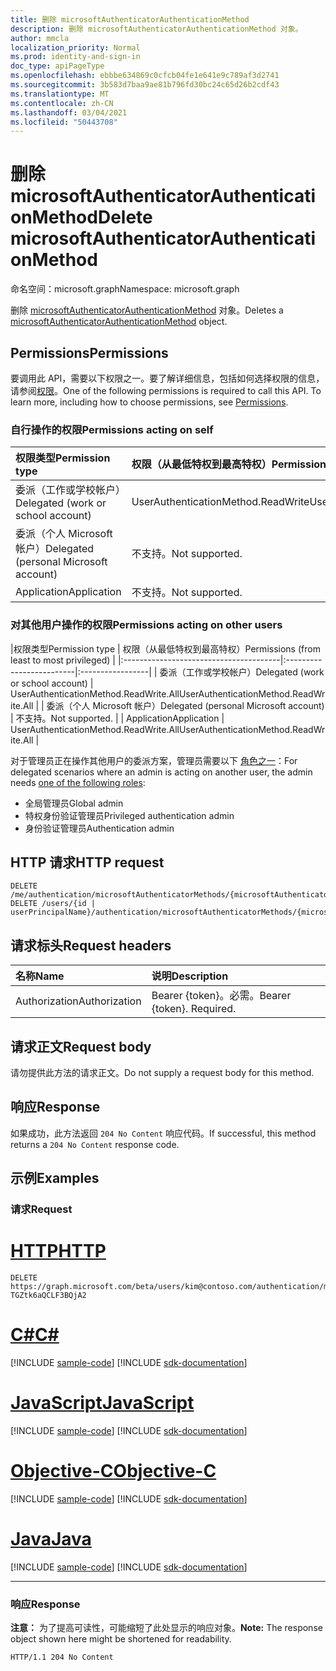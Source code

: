 ```yaml
---
title: 删除 microsoftAuthenticatorAuthenticationMethod
description: 删除 microsoftAuthenticatorAuthenticationMethod 对象。
author: mmcla
localization_priority: Normal
ms.prod: identity-and-sign-in
doc_type: apiPageType
ms.openlocfilehash: ebbbe634869c0cfcb04fe1e641e9c789af3d2741
ms.sourcegitcommit: 3b583d7baa9ae81b796fd30bc24c65d26b2cdf43
ms.translationtype: MT
ms.contentlocale: zh-CN
ms.lasthandoff: 03/04/2021
ms.locfileid: "50443708"
---
```

# <a name="delete-microsoftauthenticatorauthenticationmethod"></a><span data-ttu-id="630db-103">删除 microsoftAuthenticatorAuthenticationMethod</span><span class="sxs-lookup"><span data-stu-id="630db-103">Delete microsoftAuthenticatorAuthenticationMethod</span></span>
<span data-ttu-id="630db-104">命名空间：microsoft.graph</span><span class="sxs-lookup"><span data-stu-id="630db-104">Namespace: microsoft.graph</span></span>

<span data-ttu-id="630db-105">删除 [microsoftAuthenticatorAuthenticationMethod](../resources/microsoftauthenticatorauthenticationmethod.md) 对象。</span><span class="sxs-lookup"><span data-stu-id="630db-105">Deletes a [microsoftAuthenticatorAuthenticationMethod](../resources/microsoftauthenticatorauthenticationmethod.md) object.</span></span>

## <a name="permissions"></a><span data-ttu-id="630db-106">Permissions</span><span class="sxs-lookup"><span data-stu-id="630db-106">Permissions</span></span>

<span data-ttu-id="630db-p101">要调用此 API，需要以下权限之一。要了解详细信息，包括如何选择权限的信息，请参阅[权限](/graph/permissions-reference)。</span><span class="sxs-lookup"><span data-stu-id="630db-p101">One of the following permissions is required to call this API. To learn more, including how to choose permissions, see [Permissions](/graph/permissions-reference).</span></span>

### <a name="permissions-acting-on-self"></a><span data-ttu-id="630db-109">自行操作的权限</span><span class="sxs-lookup"><span data-stu-id="630db-109">Permissions acting on self</span></span>

|<span data-ttu-id="630db-110">权限类型</span><span class="sxs-lookup"><span data-stu-id="630db-110">Permission type</span></span>      | <span data-ttu-id="630db-111">权限（从最低特权到最高特权）</span><span class="sxs-lookup"><span data-stu-id="630db-111">Permissions (from least to most privileged)</span></span>              |
|:---------------------------------------|:-------------------------|
| <span data-ttu-id="630db-112">委派（工作或学校帐户）</span><span class="sxs-lookup"><span data-stu-id="630db-112">Delegated (work or school account)</span></span>     | <span data-ttu-id="630db-113">UserAuthenticationMethod.ReadWrite</span><span class="sxs-lookup"><span data-stu-id="630db-113">UserAuthenticationMethod.ReadWrite</span></span> |
| <span data-ttu-id="630db-114">委派（个人 Microsoft 帐户）</span><span class="sxs-lookup"><span data-stu-id="630db-114">Delegated (personal Microsoft account)</span></span> | <span data-ttu-id="630db-115">不支持。</span><span class="sxs-lookup"><span data-stu-id="630db-115">Not supported.</span></span> |
| <span data-ttu-id="630db-116">Application</span><span class="sxs-lookup"><span data-stu-id="630db-116">Application</span></span>                            | <span data-ttu-id="630db-117">不支持。</span><span class="sxs-lookup"><span data-stu-id="630db-117">Not supported.</span></span> |

### <a name="permissions-acting-on-other-users"></a><span data-ttu-id="630db-118">对其他用户操作的权限</span><span class="sxs-lookup"><span data-stu-id="630db-118">Permissions acting on other users</span></span>

|<span data-ttu-id="630db-119">权限类型</span><span class="sxs-lookup"><span data-stu-id="630db-119">Permission type</span></span>      | <span data-ttu-id="630db-120">权限（从最低特权到最高特权）</span><span class="sxs-lookup"><span data-stu-id="630db-120">Permissions (from least to most privileged)</span></span>              |
|:---------------------------------------|:-------------------------|:-----------------|
| <span data-ttu-id="630db-121">委派（工作或学校帐户）</span><span class="sxs-lookup"><span data-stu-id="630db-121">Delegated (work or school account)</span></span>     | <span data-ttu-id="630db-122">UserAuthenticationMethod.ReadWrite.All</span><span class="sxs-lookup"><span data-stu-id="630db-122">UserAuthenticationMethod.ReadWrite.All</span></span> |
| <span data-ttu-id="630db-123">委派（个人 Microsoft 帐户）</span><span class="sxs-lookup"><span data-stu-id="630db-123">Delegated (personal Microsoft account)</span></span> | <span data-ttu-id="630db-124">不支持。</span><span class="sxs-lookup"><span data-stu-id="630db-124">Not supported.</span></span> |
| <span data-ttu-id="630db-125">Application</span><span class="sxs-lookup"><span data-stu-id="630db-125">Application</span></span>                            | <span data-ttu-id="630db-126">UserAuthenticationMethod.ReadWrite.All</span><span class="sxs-lookup"><span data-stu-id="630db-126">UserAuthenticationMethod.ReadWrite.All</span></span> |

<span data-ttu-id="630db-127">对于管理员正在操作其他用户的委派方案，管理员需要以下 [角色之一](/azure/active-directory/users-groups-roles/directory-assign-admin-roles#available-roles)：</span><span class="sxs-lookup"><span data-stu-id="630db-127">For delegated scenarios where an admin is acting on another user, the admin needs [one of the following roles](/azure/active-directory/users-groups-roles/directory-assign-admin-roles#available-roles):</span></span>
* <span data-ttu-id="630db-128">全局管理员</span><span class="sxs-lookup"><span data-stu-id="630db-128">Global admin</span></span>
* <span data-ttu-id="630db-129">特权身份验证管理员</span><span class="sxs-lookup"><span data-stu-id="630db-129">Privileged authentication admin</span></span>
* <span data-ttu-id="630db-130">身份验证管理员</span><span class="sxs-lookup"><span data-stu-id="630db-130">Authentication admin</span></span>

## <a name="http-request"></a><span data-ttu-id="630db-131">HTTP 请求</span><span class="sxs-lookup"><span data-stu-id="630db-131">HTTP request</span></span>

<!-- {
  "blockType": "ignored"
}
-->
``` http
DELETE /me/authentication/microsoftAuthenticatorMethods/{microsoftAuthenticatorAuthenticationMethodId}
DELETE /users/{id | userPrincipalName}/authentication/microsoftAuthenticatorMethods/{microsoftAuthenticatorAuthenticationMethodId}
```

## <a name="request-headers"></a><span data-ttu-id="630db-132">请求标头</span><span class="sxs-lookup"><span data-stu-id="630db-132">Request headers</span></span>
|<span data-ttu-id="630db-133">名称</span><span class="sxs-lookup"><span data-stu-id="630db-133">Name</span></span>|<span data-ttu-id="630db-134">说明</span><span class="sxs-lookup"><span data-stu-id="630db-134">Description</span></span>|
|:---|:---|
|<span data-ttu-id="630db-135">Authorization</span><span class="sxs-lookup"><span data-stu-id="630db-135">Authorization</span></span>|<span data-ttu-id="630db-p102">Bearer {token}。必需。</span><span class="sxs-lookup"><span data-stu-id="630db-p102">Bearer {token}. Required.</span></span>|

## <a name="request-body"></a><span data-ttu-id="630db-138">请求正文</span><span class="sxs-lookup"><span data-stu-id="630db-138">Request body</span></span>
<span data-ttu-id="630db-139">请勿提供此方法的请求正文。</span><span class="sxs-lookup"><span data-stu-id="630db-139">Do not supply a request body for this method.</span></span>

## <a name="response"></a><span data-ttu-id="630db-140">响应</span><span class="sxs-lookup"><span data-stu-id="630db-140">Response</span></span>

<span data-ttu-id="630db-141">如果成功，此方法返回 `204 No Content` 响应代码。</span><span class="sxs-lookup"><span data-stu-id="630db-141">If successful, this method returns a `204 No Content` response code.</span></span>

## <a name="examples"></a><span data-ttu-id="630db-142">示例</span><span class="sxs-lookup"><span data-stu-id="630db-142">Examples</span></span>

### <a name="request"></a><span data-ttu-id="630db-143">请求</span><span class="sxs-lookup"><span data-stu-id="630db-143">Request</span></span>

# <a name="http"></a>[<span data-ttu-id="630db-144">HTTP</span><span class="sxs-lookup"><span data-stu-id="630db-144">HTTP</span></span>](#tab/http)
<!-- {
  "blockType": "request",
  "name": "delete_microsoftauthenticatorauthenticationmethod"
}
-->
``` http
DELETE https://graph.microsoft.com/beta/users/kim@contoso.com/authentication/microsoftAuthenticatorMethods/_jpuR-TGZtk6aQCLF3BQjA2
```
# <a name="c"></a>[<span data-ttu-id="630db-145">C#</span><span class="sxs-lookup"><span data-stu-id="630db-145">C#</span></span>](#tab/csharp)
[!INCLUDE [sample-code](../includes/snippets/csharp/delete-microsoftauthenticatorauthenticationmethod-csharp-snippets.md)]
[!INCLUDE [sdk-documentation](../includes/snippets/snippets-sdk-documentation-link.md)]

# <a name="javascript"></a>[<span data-ttu-id="630db-146">JavaScript</span><span class="sxs-lookup"><span data-stu-id="630db-146">JavaScript</span></span>](#tab/javascript)
[!INCLUDE [sample-code](../includes/snippets/javascript/delete-microsoftauthenticatorauthenticationmethod-javascript-snippets.md)]
[!INCLUDE [sdk-documentation](../includes/snippets/snippets-sdk-documentation-link.md)]

# <a name="objective-c"></a>[<span data-ttu-id="630db-147">Objective-C</span><span class="sxs-lookup"><span data-stu-id="630db-147">Objective-C</span></span>](#tab/objc)
[!INCLUDE [sample-code](../includes/snippets/objc/delete-microsoftauthenticatorauthenticationmethod-objc-snippets.md)]
[!INCLUDE [sdk-documentation](../includes/snippets/snippets-sdk-documentation-link.md)]

# <a name="java"></a>[<span data-ttu-id="630db-148">Java</span><span class="sxs-lookup"><span data-stu-id="630db-148">Java</span></span>](#tab/java)
[!INCLUDE [sample-code](../includes/snippets/java/delete-microsoftauthenticatorauthenticationmethod-java-snippets.md)]
[!INCLUDE [sdk-documentation](../includes/snippets/snippets-sdk-documentation-link.md)]

---



### <a name="response"></a><span data-ttu-id="630db-149">响应</span><span class="sxs-lookup"><span data-stu-id="630db-149">Response</span></span>
<span data-ttu-id="630db-150">**注意：** 为了提高可读性，可能缩短了此处显示的响应对象。</span><span class="sxs-lookup"><span data-stu-id="630db-150">**Note:** The response object shown here might be shortened for readability.</span></span>
<!-- {
  "blockType": "response",
  "truncated": true
}
-->
``` http
HTTP/1.1 204 No Content
```

